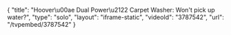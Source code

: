 {
    "title": "Hoover\u00ae Dual Power\u2122 Carpet Washer: Won't pick up water?",
    "type": "solo",
    "layout": "iframe-static",
    "videoId": "3787542",
    "url": "\/tvpembed\/3787542"
}